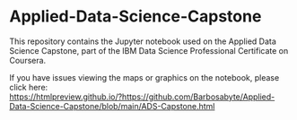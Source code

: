 # Applied-Data-Science-Capstone
This repository contains the Jupyter notebook used on the Applied Data Science Capstone, part of the IBM Data Science Professional Certificate on Coursera.

If you have issues viewing the maps or graphics on the notebook, please click here:  
https://htmlpreview.github.io/?https://github.com/Barbosabyte/Applied-Data-Science-Capstone/blob/main/ADS-Capstone.html
